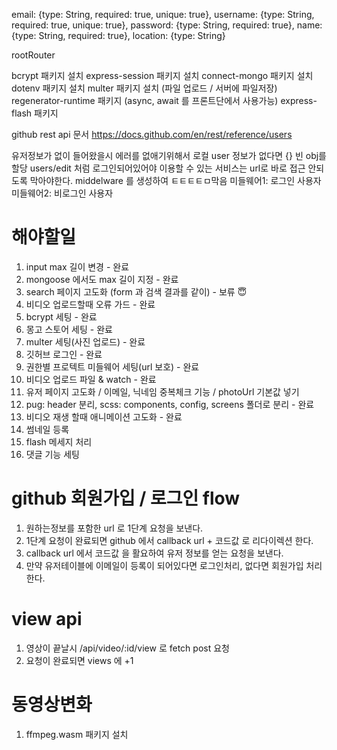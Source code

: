 email: {type: String, required: true, unique: true},
username: {type: String, required: true, unique: true},
password: {type: String, required: true},
name: {type: String, required: true},
location: {type: String}

rootRouter

bcrypt 패키지 설치
express-session 패키지 설치
connect-mongo 패키지 설치
dotenv 패키지 설치
multer 패키지 설치 (파일 업로드 / 서버에 파일저장)
regenerator-runtime 패키지 (async, await 를 프론트단에서 사용가능)
express-flash 패키지

github rest api 문서
https://docs.github.com/en/rest/reference/users

유저정보가 없이 들어왔을시 에러를 없애기위해서
로컬 user 정보가 없다면 {} 빈 obj를 할당
users/edit 처럼 로그인되어있어야 이용할 수 있는 서비스는 url로 바로 접근 안되도록 막아야한다.
middelware 를 생성하여 ㅌㅌㅌㅌㅁ막음
미들웨어1: 로그인 사용자
미들웨어2: 비로그인 사용자

# 해야할일

1. input max 길이 변경 - 완료
2. mongoose 에서도 max 길이 지정 - 완료
3. search 페이지 고도화 (form 과 검색 결과를 같이) - 보류 😇
4. 비디오 업로드할때 오류 가드 - 완료
5. bcrypt 세팅 - 완료
6. 몽고 스토어 세팅 - 완료
7. multer 세팅(사진 업로드) - 완료
8. 깃허브 로그인 - 완료
9. 권한별 프로텍트 미들웨어 세팅(url 보호) - 완료
10. 비디오 업로드 파일 & watch - 완료
11. 유저 페이지 고도화 / 이메일, 닉네임 중복체크 기능 / photoUrl 기본값 넣기
12. pug: header 분리, scss: components, config, screens 폴더로 분리 - 완료
13. 비디오 재생 할때 애니메이션 고도화 - 완료
14. 썸네일 등록
15. flash 메세지 처리
16. 댓글 기능 세팅

# github 회원가입 / 로그인 flow

1. 원하는정보를 포함한 url 로 1단계 요청을 보낸다.
2. 1단계 요청이 완료되면 github 에서 callback url + 코드값 로 리다이렉션 한다.
3. callback url 에서 코드값 을 활요하여 유저 정보를 얻는 요청을 보낸다.
4. 만약 유저테이블에 이메일이 등록이 되어있다면 로그인처리, 없다면 회원가입 처리한다.

# view api

1. 영상이 끝날시 /api/video/:id/view 로 fetch post 요청
2. 요청이 완료되면 views 에 +1

# 동영상변화

1. ffmpeg.wasm 패키지 설치
